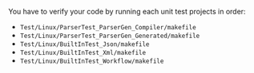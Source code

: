 You have to verify your code by running each unit test projects in order:

- `Test/Linux/ParserTest_ParserGen_Compiler/makefile`
- `Test/Linux/ParserTest_ParserGen_Generated/makefile`
- `Test/Linux/BuiltInTest_Json/makefile`
- `Test/Linux/BuiltInTest_Xml/makefile`
- `Test/Linux/BuiltInTest_Workflow/makefile`
